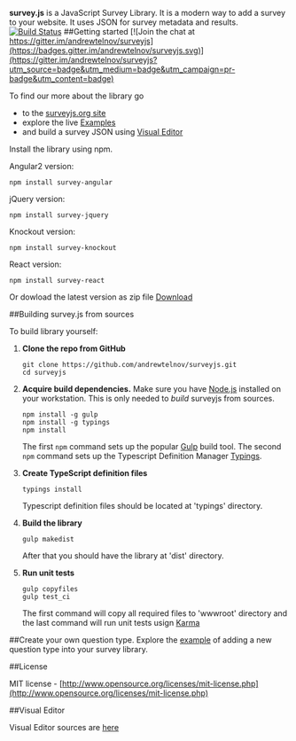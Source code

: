 **survey.js** is a JavaScript Survey Library. It is a modern way to add a survey to your website. It uses JSON for survey metadata and results.
[![Build Status](https://travis-ci.org/andrewtelnov/surveyjs.svg?branch=master)](https://travis-ci.org/andrewtelnov/surveyjs)
##Getting started
[![Join the chat at https://gitter.im/andrewtelnov/surveyjs](https://badges.gitter.im/andrewtelnov/surveyjs.svg)](https://gitter.im/andrewtelnov/surveyjs?utm_source=badge&utm_medium=badge&utm_campaign=pr-badge&utm_content=badge) 

To find our more about the library go
* to the [surveyjs.org site](http://surveyjs.org) 
* explore the live [Examples](http://surveyjs.org/examples/) 
* and build a survey JSON using [Visual Editor](http://surveyjs.org/builder/)

Install the library using npm.

Angular2 version:
```
npm install survey-angular
```
jQuery version:
```
npm install survey-jquery
```
Knockout version:
```
npm install survey-knockout
```
React version:
```
npm install survey-react
```

Or dowload the latest version as zip file [Download](http://surveyjs.org/downloads/surveyjs.zip)

##Building survey.js from sources

To build library yourself:

 1. **Clone the repo from GitHub**  
	```
	git clone https://github.com/andrewtelnov/surveyjs.git
	cd surveyjs
	```

 2. **Acquire build dependencies.** Make sure you have [Node.js](http://nodejs.org/) installed on your workstation. This is only needed to _build_ surveyjs from sources.  
	```
	npm install -g gulp
	npm install -g typings
	npm install
	```
	The first `npm` command sets up the popular [Gulp](http://gulpjs.com/) build tool. 
	The second `npm` command sets up the Typescript Definition Manager [Typings](https://github.com/typings/typings).

 3. **Create TypeScript definition files**
	```
	typings install
	```
	Typescript definition files should be located at 'typings' directory.

 4. **Build the library**
	```
	gulp makedist
	```
	After that you should have the library at 'dist' directory.

 5. **Run unit tests**
	```
	gulp copyfiles
	gulp test_ci
	```
	The first command will copy all required files to 'wwwroot' directory and the last command will run unit tests usign [Karma](https://karma-runner.github.io/0.13/index.html)

##Create your own question type.
Explore the [example](https://github.com/andrewtelnov/surveyjs/tree/master/src/plugins) of adding a new question type into your survey library.

##License

MIT license - [http://www.opensource.org/licenses/mit-license.php](http://www.opensource.org/licenses/mit-license.php)


##Visual Editor

Visual Editor sources are [here](https://github.com/andrewtelnov/surveyjs.editor)
